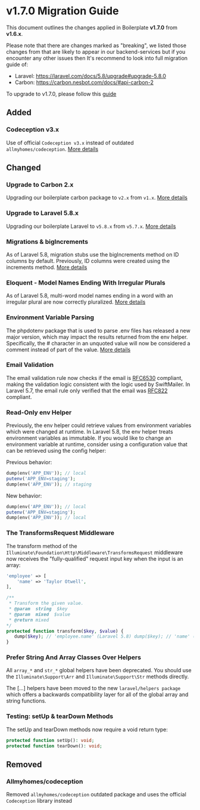 # v1.7.0 Migration Guide

This document outlines the changes applied in Boilerplate **v1.7.0** from **v1.6.x**.

Please note that there are changes marked as "breaking", we listed those changes from that are likely to appear in our backend-services but if you encounter any other issues then It's recommend to look into full migration guide of:

- Laravel: <https://laravel.com/docs/5.8/upgrade#upgrade-5.8.0>
- Carbon: <https://carbon.nesbot.com/docs/#api-carbon-2>

To upgrade to v1.7.0, please follow this [guide](./boilerplate-migration.md)

## Added

### Codeception v3.x

Use of official `Codeception v3.x` instead of outdated `allmyhomes/codeception`. [More details](https://github.com/Codeception/Codeception)

## Changed

### Upgrade to Carbon 2.x

Upgrading our boilerplate carbon package to `v2.x` from `v1.x`. [More details](https://carbon.nesbot.com/docs/#api-carbon-2)

### Upgrade to Laravel 5.8.x

Upgrading our boilerplate Laravel to `v5.8.x` from `v5.7.x`. [More details](https://laravel.com/docs/5.8/upgrade#upgrade-5.8.0)

### Migrations & bigIncrements

As of Laravel 5.8, migration stubs use the bigIncrements method on ID columns by default. Previously, ID columns were created using the increments method. [More details](https://laravel.com/docs/5.8/upgrade#sqlite)

### Eloquent - Model Names Ending With Irregular Plurals

As of Laravel 5.8, multi-word model names ending in a word with an irregular plural are now correctly pluralized. [More details](https://laravel.com/docs/5.8/upgrade#model-names-ending-with-irregular-plurals)

### Environment Variable Parsing

The phpdotenv package that is used to parse .env files has released a new major version, which may impact the results returned from the env helper. Specifically, the # character in an unquoted value will now be considered a comment instead of part of the value. [More details](https://laravel.com/docs/5.8/upgrade#environment-variable-parsing)

### Email Validation

The email validation rule now checks if the email is [RFC6530](https://tools.ietf.org/html/rfc6530) compliant, making the validation logic consistent with the logic used by SwiftMailer. In Laravel 5.7, the email rule only verified that the email was [RFC822](https://tools.ietf.org/html/rfc822) compliant.

### Read-Only env Helper

Previously, the env helper could retrieve values from environment variables which were changed at runtime. In Laravel 5.8, the env helper treats environment variables as immutable. If you would like to change an environment variable at runtime, consider using a configuration value that can be retrieved using the config helper:

Previous behavior:

```php
dump(env('APP_ENV')); // local
putenv('APP_ENV=staging');
dump(env('APP_ENV')); // staging
 ```

New behavior:

```php
dump(env('APP_ENV')); // local
putenv('APP_ENV=staging');
dump(env('APP_ENV')); // local
 ```

### The TransformsRequest Middleware

The transform method of the `Illuminate\Foundation\Http\Middleware\TransformsRequest` middleware now receives the "fully-qualified" request input key when the input is an array:

```php
'employee' => [
    'name' => 'Taylor Otwell',
],

/**
 * Transform the given value.
 * @param  string  $key
 * @param  mixed  $value
 * @return mixed
*/
protected function transform($key, $value) {
   dump($key); // 'employee.name' (Laravel 5.8) dump($key); // 'name' (Laravel 5.7)
}
```

### Prefer String And Array Classes Over Helpers

All `array_*` and `str_*` global helpers have been deprecated. You should use the  `Illuminate\Support\Arr` and `Illuminate\Support\Str` methods directly.

The [...] helpers have been moved to the new `laravel/helpers package` which offers a backwards compatibility layer for all of the global array and string functions.

### Testing: setUp & tearDown Methods

The setUp and tearDown methods now require a void return type:

```php
protected function setUp(): void;
protected function tearDown(): void;
```

## Removed

### Allmyhomes/codeception

Removed `allmyhomes/codeception` outdated package and uses the official `Codeception` library instead
